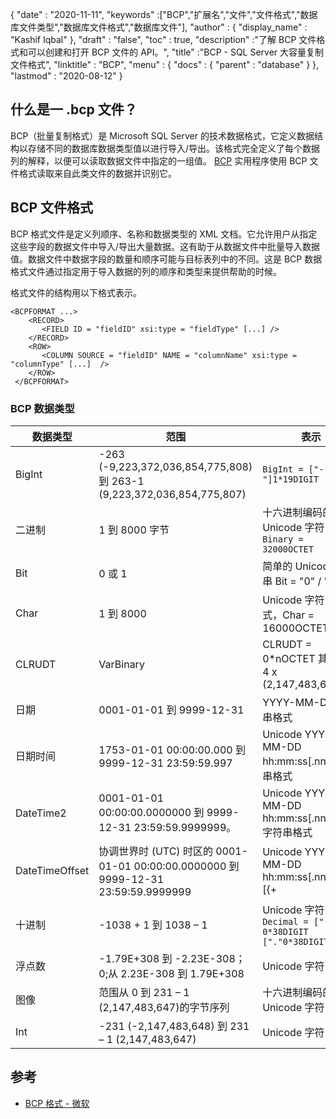 {
  "date" : "2020-11-11",
  "keywords" :["BCP","扩展名","文件","文件格式","数据库文件类型","数据库文件格式","数据库文件"],
  "author" : {
    "display_name" : "Kashif Iqbal"
},
  "draft" : "false",
  "toc" : true,
  "description" :"了解 BCP 文件格式和可以创建和打开 BCP 文件的 API。",
  "title" :"BCP - SQL Server 大容量复制文件格式",
  "linktitle" : "BCP",
  "menu" : {
    "docs" : {
      "parent" : "database"
}
},
  "lastmod" : "2020-08-12"
}

## 什么是一 .bcp 文件？

BCP（批量复制格式）是 Microsoft SQL Server 的技术数据格式，它定义数据结构以存储不同的数据库数据类型值以进行导入/导出。该格式完全定义了每个数据列的解释，以便可以读取数据文件中指定的一组值。 [BCP](https://learn.microsoft.com/en-us/previous-versions/sql/sql-server-2008-r2/ms162802(v=sql.105)) 实用程序使用 BCP 文件格式读取来自此类文件的数据并识别它。


## BCP 文件格式

BCP 格式文件是定义列顺序、名称和数据类型的 XML 文档。它允许用户从指定这些字段的数据文件中导入/导出大量数据。这有助于从数据文件中批量导入数据值。数据文件中数据字段的数量和顺序可能与目标表列中的不同。这是 BCP 数据格式文件通过指定用于导入数据的列的顺序和类型来提供帮助的时候。

格式文件的结构用以下格式表示。

```
<BCPFORMAT ...>
    <RECORD>
       <FIELD ID = "fieldID" xsi:type = "fieldType" [...] />
    </RECORD>
    <ROW>
       <COLUMN SOURCE = "fieldID" NAME = "columnName" xsi:type = "columnType" [...]  />
    </ROW>
 </BCPFORMAT>
```

### BCP 数据类型

|数据类型|范围|表示|
---|---|---|
|BigInt|-263 (-9,223,372,036,854,775,808) 到 263-1 (9,223,372,036,854,775,807)|`BigInt = ["-"]1*19DIGIT`|
|二进制|1 到 8000 字节|十六进制编码的 Unicode 字符串格式 `Binary = 32000OCTET`|
|Bit|0 或 1|简单的 Unicode 字符串 Bit = "0" / "1"|
|Char|1 到 8000|Unicode 字符串格式，Char = 16000OCTET|
|CLRUDT|VarBinary|CLRUDT = 0*nOCTET 其中 n = 4 x (2,147,483,647)|
|日期|0001-01-01 到 9999-12-31|YYYY-MM-DD 字符串格式|
|日期时间|1753-01-01 00:00:00.000 到 9999-12-31 23:59:59.997| Unicode YYYY-MM-DD hh:mm:ss[.nnn] 字符串格式|
|DateTime2|0001-01-01 00:00:00.0000000 到 9999-12-31 23:59:59.9999999。| Unicode YYYY-MM-DD hh:mm:ss[.nnnnnnn] 字符串格式|
|DateTimeOffset|协调世界时 (UTC) 时区的 0001-01-01 00:00:00.0000000 到 9999-12-31 23:59:59.9999999| Unicode YYYY-MM-DD hh:mm:ss[.nnnnnnn] [{+|-}hh:mm] 字符串格式|
|十进制|-1038 + 1 到 1038 – 1|Unicode 字符串格式 `Decimal = ["-"] 0*38DIGIT ["."0*38DIGIT]`|
|浮点数|-1.79E+308 到 -2.23E-308； 0;从 2.23E-308 到 1.79E+308|Unicode 字符串格式|
|图像|范围从 0 到 231 – 1 (2,147,483,647)的字节序列|十六进制编码的 Unicode 字符串格式|
|Int|-231 (-2,147,483,648) 到 231 – 1 (2,147,483,647)|Unicode 字符串格式|

## 参考

* [BCP 格式 - 微软](https://learn.microsoft.com/en-us/openspecs/sql_data_portability/ms-bcp/54965c4d-34c7-400d-b970-1007984315a5)

